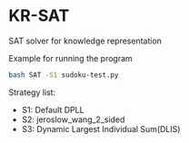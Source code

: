# KR-SAT
SAT solver for knowledge representation

Example for running the program

```bash
bash SAT -S1 sudoku-test.py
```

Strategy list:
- S1: Default DPLL
- S2: jeroslow_wang_2_sided
- S3: Dynamic Largest Individual Sum(DLIS)
